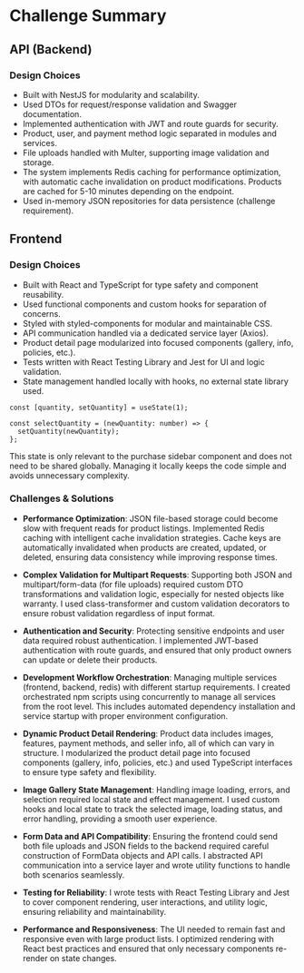 # Challenge Summary

## API (Backend)

### Design Choices
- Built with NestJS for modularity and scalability.
- Used DTOs for request/response validation and Swagger documentation.
- Implemented authentication with JWT and route guards for security.
- Product, user, and payment method logic separated in modules and services.
- File uploads handled with Multer, supporting image validation and storage.
- The system implements Redis caching for performance optimization, with automatic cache invalidation on product modifications. Products are cached for 5-10 minutes depending on the endpoint.
- Used in-memory JSON repositories for data persistence (challenge requirement).

## Frontend

### Design Choices
- Built with React and TypeScript for type safety and component reusability.
- Used functional components and custom hooks for separation of concerns.
- Styled with styled-components for modular and maintainable CSS.
- API communication handled via a dedicated service layer (Axios).
- Product detail page modularized into focused components (gallery, info, policies, etc.).
- Tests written with React Testing Library and Jest for UI and logic validation.
- State management handled locally with hooks, no external state library used.

```tsx
const [quantity, setQuantity] = useState(1);

const selectQuantity = (newQuantity: number) => {
  setQuantity(newQuantity);
};
```
This state is only relevant to the purchase sidebar component and does not need to be shared globally. Managing it locally keeps the code simple and avoids unnecessary complexity.


### Challenges & Solutions


- **Performance Optimization**: JSON file-based storage could become slow with frequent reads for product listings. Implemented Redis caching with intelligent cache invalidation strategies. Cache keys are automatically invalidated when products are created, updated, or deleted, ensuring data consistency while improving response times.

- **Complex Validation for Multipart Requests**: Supporting both JSON and multipart/form-data (for file uploads) required custom DTO transformations and validation logic, especially for nested objects like warranty. I used class-transformer and custom validation decorators to ensure robust validation regardless of input format.

- **Authentication and Security**: Protecting sensitive endpoints and user data required robust authentication. I implemented JWT-based authentication with route guards, and ensured that only product owners can update or delete their products.

- **Development Workflow Orchestration**: Managing multiple services (frontend, backend, redis) with different startup requirements. I created orchestrated npm scripts using concurrently to manage all services from the root level. This includes automated dependency installation and service startup with proper environment configuration.


- **Dynamic Product Detail Rendering**: Product data includes images, features, payment methods, and seller info, all of which can vary in structure. I modularized the product detail page into focused components (gallery, info, policies, etc.) and used TypeScript interfaces to ensure type safety and flexibility.

- **Image Gallery State Management**: Handling image loading, errors, and selection required local state and effect management. I used custom hooks and local state to track the selected image, loading status, and error handling, providing a smooth user experience.

- **Form Data and API Compatibility**: Ensuring the frontend could send both file uploads and JSON fields to the backend required careful construction of FormData objects and API calls. I abstracted API communication into a service layer and wrote utility functions to handle both scenarios seamlessly.

- **Testing for Reliability**: I wrote tests with React Testing Library and Jest to cover component rendering, user interactions, and utility logic, ensuring reliability and maintainability.

- **Performance and Responsiveness**: The UI needed to remain fast and responsive even with large product lists. I optimized rendering with React best practices and ensured that only necessary components re-render on state changes.
